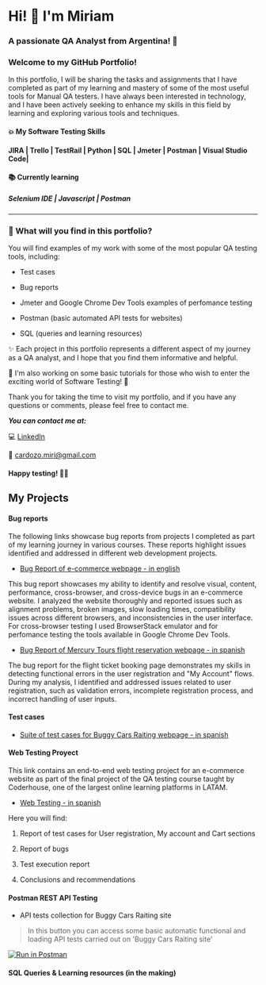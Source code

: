 # Hi! 👋  I'm Miriam
### A passionate QA Analyst from Argentina! 🧉 

### Welcome to my GitHub Portfolio!

In this portfolio, I will be sharing the tasks and assignments that I have completed as part of my learning and mastery of some of the most useful tools for Manual QA testers. I have always been interested in technology, and I have been actively seeking to enhance my skills in this field by learning and exploring various tools and techniques.

#### :collision: My Software Testing Skills 
#### JIRA | Trello | TestRail | Python | SQL | Jmeter | Postman | Visual Studio Code|

#### :books: Currently learning
##### Selenium IDE | Javascript | Postman
___________________________

### :crystal_ball: What will you find in this portfolio?

You will find examples of my work with some of the most popular QA testing tools, including:

- Test cases 

- Bug reports

- Jmeter and Google Chrome Dev Tools examples of perfomance testing

- Postman (basic automated API tests for websites)

- SQL (queries and learning resources)

:sparkles: Each project in this portfolio represents a different aspect of my journey as a QA analyst, and I hope that you find them informative and helpful.

:construction_worker: I'm also working on some basic tutorials for those who wish to enter the exciting world of Software Testing! 🚀

Thank you for taking the time to visit my portfolio, and if you have any questions or comments, please feel free to contact me.

***You can contact me at:***

💻 [LinkedIn](https://www.linkedin.com/in/miriam-cardozo-488a77239/?locale=en_US)

📧 cardozo.miri@gmail.com

#### Happy testing! 🔎🐞

## My Projects

#### Bug reports

The following links showcase bug reports from projects I completed as part of my learning journey in various courses. These reports highlight issues identified and addressed in different web development projects. 

- [Bug Report of e-commerce webpage - in english](https://docs.google.com/spreadsheets/d/1Id0xqdYYXzH4EpnT0iGchRkA3KkGHjVr/edit?usp=share_link&ouid=102987615667780543888&rtpof=true&sd=true)

This bug report showcases my ability to identify and resolve visual, content, performance, cross-browser, and cross-device bugs in an e-commerce website. I analyzed the website thoroughly and reported issues such as alignment problems, broken images, slow loading times, compatibility issues across different browsers, and inconsistencies in the user interface. For cross-browser testing I used BrowserStack emulator and for perfomance testing the tools available in Google Chrome Dev Tools.

- [Bug Report of Mercury Tours flight reservation webpage - in spanish](https://docs.google.com/spreadsheets/d/1gAxn3I0seW7I6wOIeLjZcvpAFvzp7WAe/edit?usp=share_link&ouid=102987615667780543888&rtpof=true&sd=true)

The bug report for the flight ticket booking page demonstrates my skills in detecting functional errors in the user registration and "My Account" flows. During my analysis, I identified and addressed issues related to user registration, such as validation errors, incomplete registration process, and incorrect handling of user inputs.

#### Test cases
- [Suite of test cases for Buggy Cars Raiting webpage - in spanish](https://docs.google.com/spreadsheets/d/11BfNqzr8ieiaEdpWdFSPVtpnht2kdqWk/edit?usp=sharing&ouid=102987615667780543888&rtpof=true&sd=true)

#### Web Testing Proyect

This link contains an end-to-end web testing project for an e-commerce website as part of the final project of the QA testing course taught by Coderhouse, one of the largest online learning platforms in LATAM. 

- [Web Testing - in spanish](https://drive.google.com/file/d/1pHcW8cImVPSwHZu5qTa0BjHBTDdkHhY9/view?usp=sharing)

Here you will find: 

1. Report of test cases for User registration, My account and Cart sections

2. Report of bugs

3. Test execution report

4. Conclusions and recommendations

#### Postman REST API Testing
+ API tests collection for Buggy Cars Raiting site

> In this button you can access some basic automatic functional and loading API tests carried out on 'Buggy Cars Raiting site'

[![Run in Postman](https://run.pstmn.io/button.svg)](https://app.getpostman.com/run-collection/26765226-40b39827-3ba7-4c07-88f5-087a1fec1fce?action=collection%2Ffork&collection-url=entityId%3D26765226-40b39827-3ba7-4c07-88f5-087a1fec1fce%26entityType%3Dcollection%26workspaceId%3D994793d6-f1b2-45a6-94ca-8c532d2878b7)

#### SQL Queries & Learning resources (in the making)


